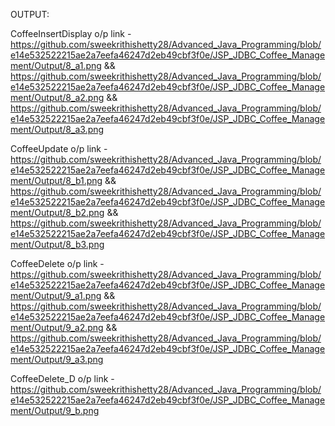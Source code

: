 OUTPUT:

CoffeeInsertDisplay o/p link - https://github.com/sweekrithishetty28/Advanced_Java_Programming/blob/e14e532522215ae2a7eefa46247d2eb49cbf3f0e/JSP_JDBC_Coffee_Management/Output/8_a1.png && https://github.com/sweekrithishetty28/Advanced_Java_Programming/blob/e14e532522215ae2a7eefa46247d2eb49cbf3f0e/JSP_JDBC_Coffee_Management/Output/8_a2.png && https://github.com/sweekrithishetty28/Advanced_Java_Programming/blob/e14e532522215ae2a7eefa46247d2eb49cbf3f0e/JSP_JDBC_Coffee_Management/Output/8_a3.png

CoffeeUpdate o/p link - https://github.com/sweekrithishetty28/Advanced_Java_Programming/blob/e14e532522215ae2a7eefa46247d2eb49cbf3f0e/JSP_JDBC_Coffee_Management/Output/8_b1.png && https://github.com/sweekrithishetty28/Advanced_Java_Programming/blob/e14e532522215ae2a7eefa46247d2eb49cbf3f0e/JSP_JDBC_Coffee_Management/Output/8_b2.png && https://github.com/sweekrithishetty28/Advanced_Java_Programming/blob/e14e532522215ae2a7eefa46247d2eb49cbf3f0e/JSP_JDBC_Coffee_Management/Output/8_b3.png


CoffeeDelete o/p link - https://github.com/sweekrithishetty28/Advanced_Java_Programming/blob/e14e532522215ae2a7eefa46247d2eb49cbf3f0e/JSP_JDBC_Coffee_Management/Output/9_a1.png && https://github.com/sweekrithishetty28/Advanced_Java_Programming/blob/e14e532522215ae2a7eefa46247d2eb49cbf3f0e/JSP_JDBC_Coffee_Management/Output/9_a2.png && https://github.com/sweekrithishetty28/Advanced_Java_Programming/blob/e14e532522215ae2a7eefa46247d2eb49cbf3f0e/JSP_JDBC_Coffee_Management/Output/9_a3.png

CoffeeDelete_D o/p link -https://github.com/sweekrithishetty28/Advanced_Java_Programming/blob/e14e532522215ae2a7eefa46247d2eb49cbf3f0e/JSP_JDBC_Coffee_Management/Output/9_b.png